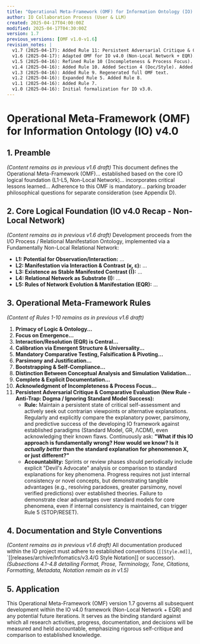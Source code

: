 ```yaml
---
title: "Operational Meta-Framework (OMF) for Information Ontology (IO) v4.0"
author: IO Collaboration Process (User & LLM)
created: 2025-04-17T04:00:00Z
modified: 2025-04-17T04:30:00Z
version: 1.7
previous_versions: [OMF v1.0-v1.6]
revision_notes: |
  v1.7 (2025-04-17): Added Rule 11: Persistent Adversarial Critique & Comparative Evaluation. Mandates continuous self-critique, active consideration of contrarian viewpoints, and regular comparison against the explanatory power of established paradigms, explicitly asking "What if we're wrong? How would we know?". Regenerated full OMF text.
  v1.6 (2025-04-17): Adapted OMF for IO v4.0 (Non-Local Network + EQR). Updated Section 2 (Core Logic) and Rule 4 (Calibration) to reflect non-local network approach. Regenerated full OMF text.
  v1.5 (2025-04-16): Refined Rule 10 (Incompleteness & Process Focus). Added reference to Appendix D. Regenerated full OMF text.
  v1.4 (2025-04-16): Added Rule 10. Added Section 4 (Doc/Style). Added `previous_versions`. Regenerated full OMF text.
  v1.3 (2025-04-16): Added Rule 9. Regenerated full OMF text.
  v1.2 (2025-04-16): Expanded Rule 5. Added Rule 8.
  v1.1 (2025-04-16): Added Rule 7.
  v1.0 (2025-04-16): Initial formalization for IO v3.0.
---
```


# Operational Meta-Framework (OMF) for Information Ontology (IO) v4.0

## 1. Preamble
*(Content remains as in previous v1.6 draft)*
This document defines the Operational Meta-Framework (OMF)... established based on the core IO logical foundation (L1-L5, Non-Local Network)... incorporates critical lessons learned... Adherence to this OMF is mandatory... parking broader philosophical questions for separate consideration (see Appendix D).

## 2. Core Logical Foundation (IO v4.0 Recap - Non-Local Network)
*(Content remains as in previous v1.6 draft)*
Development proceeds from the I/O Process / Relational Manifestation Ontology, implemented via a Fundamentally Non-Local Relational Network:
*   **L1: Potential for Observation/Interaction:** ...
*   **L2: Manifestation via Interaction & Contrast (κ, ε):** ...
*   **L3: Existence as Stable Manifested Contrast (Î):** ...
*   **L4: Relational Network as Substrate (I):** ...
*   **L5: Rules of Network Evolution & Manifestation (EQR):** ...

## 3. Operational Meta-Framework Rules
*(Content of Rules 1-10 remains as in previous v1.6 draft)*

1.  **Primacy of Logic & Ontology...**
2.  **Focus on Emergence...**
3.  **Interaction/Resolution (EQR) is Central...**
4.  **Calibration via Emergent Structure & Universality...**
5.  **Mandatory Comparative Testing, Falsification & Pivoting...**
6.  **Parsimony and Justification...**
7.  **Bootstrapping & Self-Compliance...**
8.  **Distinction Between Conceptual Analysis and Simulation Validation...**
9.  **Complete & Explicit Documentation...**
10. **Acknowledgment of Incompleteness & Process Focus...**
11. **Persistent Adversarial Critique & Comparative Evaluation (New Rule - Anti-Trap: Dogma / Ignoring Standard Model Success):**
    *   **Rule:** Maintain a persistent state of critical self-assessment and actively seek out contrarian viewpoints or alternative explanations. Regularly and explicitly compare the explanatory power, parsimony, and predictive success of the developing IO framework against established paradigms (Standard Model, GR, ΛCDM), even acknowledging their known flaws. Continuously ask: **"What if this IO approach is fundamentally wrong? How would we know? Is it *actually better* than the standard explanation for phenomenon X, or just different?"**
    *   **Accountability:** Sprints or review phases should periodically include explicit "Devil's Advocate" analysis or comparison to standard explanations for key phenomena. Progress requires not just internal consistency or novel concepts, but demonstrating tangible advantages (e.g., resolving paradoxes, greater parsimony, novel verified predictions) over established theories. Failure to demonstrate clear advantages over standard models for core phenomena, even if internal consistency is maintained, can trigger Rule 5 (STOP/RESET).

## 4. Documentation and Style Conventions
*(Content remains as in previous v1.6 draft)*
All documentation produced within the IO project must adhere to established conventions (`[[Style.md]]`, `[[releases/archive/Infomatics/v3.4/G Style Notation]] or successor).
*(Subsections 4.1-4.8 detailing Format, Prose, Terminology, Tone, Citations, Formatting, Metadata, Notation remain as in v1.5)*

## 5. Application

This Operational Meta-Framework (OMF) version 1.7 governs all subsequent development within the IO v4.0 framework (Non-Local Network + EQR) and any potential future iterations. It serves as the binding standard against which all research activities, progress, documentation, and decisions will be measured and held accountable, emphasizing rigorous self-critique and comparison to established knowledge.